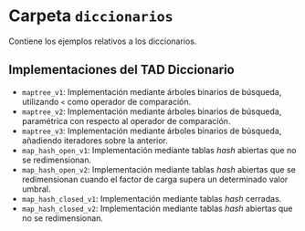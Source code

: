 # Carpeta `diccionarios`

Contiene los ejemplos relativos a los diccionarios.

## Implementaciones del TAD Diccionario

 * `maptree_v1`: Implementación mediante árboles binarios de búsqueda, utilizando `<` como operador de comparación.
 * `maptree_v2`: Implementación mediante árboles binarios de búsqueda, paramétrica con respecto al operador de comparación.
 * `maptree_v3`: Implementación mediante árboles binarios de búsqueda, añadiendo iteradores sobre la anterior.
 * `map_hash_open_v1`: Implementación mediante tablas *hash* abiertas que no se redimensionan.
 * `map_hash_open_v2`: Implementación mediante tablas *hash* abiertas que se redimensionan cuando el factor de carga supera un determinado valor umbral.
 * `map_hash_closed_v1`: Implementación mediante tablas *hash* cerradas. 
 * `map_hash_closed_v2`: Implementación mediante tablas *hash* abiertas que no se redimensionan.